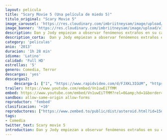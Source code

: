 ```yaml
---
layout: pelicula
title: "Scary Movie 5 (Una película de miedo 5)"
titulo_original: "Scary Movie 5"
image_carousel: 'https://res.cloudinary.com/imbriitneysam/image/upload/v1557692120/SCARY5-POSTER-min.jpg'
image_banner: 'https://res.cloudinary.com/imbriitneysam/image/upload/v1557692123/SCARY5-MOVIE-min.jpg'
description: Dan y Jody empiezan a observar fenómenos extraños en su casa tras volver del hospital con su bebé. La pareja descubre que está siendo acosada por una presencia demoníaca y con la ayuda de expertos cualificados intentarán deshacerse del maléfico ser.
description_corta:  Dan y Jody empiezan a observar fenómenos extraños en su casa tras volver del hospital con su bebé. La pareja descubre que está siendo acosada por una presencia demoníaca y con la ayuda de expertos cualificados intentarán deshacerse del maléfico ser.
category: 'peliculas'
anio: '2013'
duracion: '1h 28 min'
idioma: 'Latino'
calidad: 'Full HD'
estrellas: '5'
genero: Comedia, Terror
descargas: 'yes'
descargas2:
    descarga-1: ["1", "https://www.rapidvideo.com/d/FJXKL3IGUM", "https://www.google.com/s2/favicons?domain=openload.co","OpenLoad","https://res.cloudinary.com/imbriitneysam/image/upload/v1541473684/mexico.png", "Latino", "Full HD"]
trailer: https://www.youtube.com/embed/Vn1uwEiTfMM
embed: https://www.youtube.com/embed/Vn1uwEiTfMM?rel=0&amp;hd=1&border=0&wmode=opaque&enablejsapi=1&modestbranding=1&controls=1&showinfo=1
sandbox: allow-same-origin allow-forms
reproductor: 'fembed'
clasificacion: '+10'
reproductores: ["https://www.zembed.to/public/dist/asteroid.html?id=15d7d4d10d36053cbc8c3b2083996af1&title=Scary%20Movie%205"]
tags:
- Comedia
twitter_text: Scary movie 5
introduction: Dan y Jody empiezan a observar fenómenos extraños en su casa tras volver del hospital con su bebé. La pareja descubre que está siendo acosada por una presencia demoníaca y con la ayuda de expertos cualificados intentarán deshacerse del maléfico ser.
---
```












